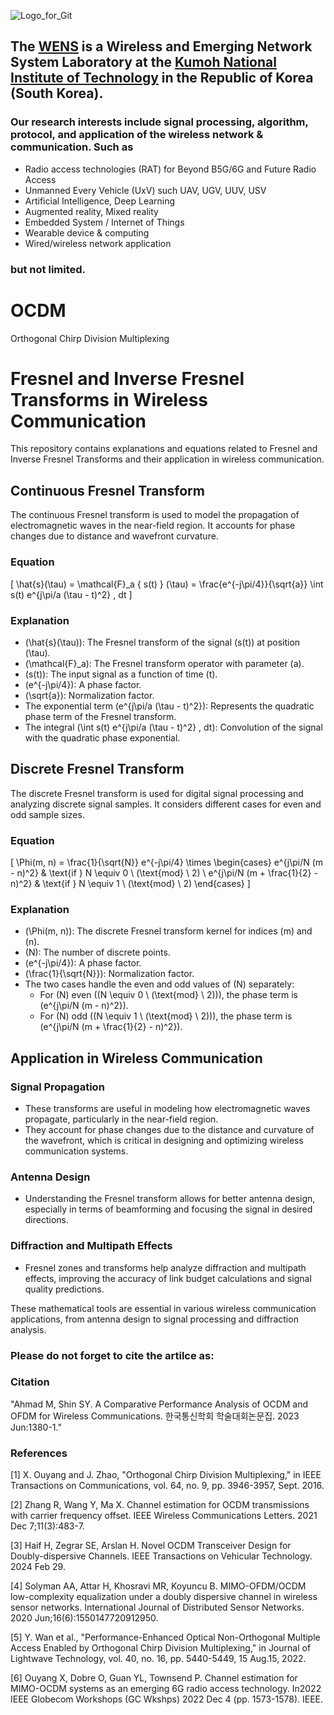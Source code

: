 ![Logo_for_Git](https://github.com/WENS-KIT/Altitude-based-Automatic-Tiling-Algorithm-for-Small-Object-Detection/assets/96454461/c66d7644-a9b7-4d77-a0db-46105f4b0aaa)
<!-- change the link of the logo which on your repo. -->

## The [WENS](https://sites.google.com/view/wenslab/home?authuser=0) is a  Wireless and Emerging Network System Laboratory at the [Kumoh National Institute of Technology](https://eng.kumoh.ac.kr/) in the Republic of Korea (South Korea). 

### Our research interests include signal processing, algorithm, protocol, and application of the wireless network & communication. Such as 
* Radio access technologies (RAT) for Beyond B5G/6G and Future Radio Access
* Unmanned Every Vehicle (UxV) such UAV, UGV, UUV, USV 
* Artificial Intelligence, Deep Learning  
* Augmented reality, Mixed reality 
* Embedded System / Internet of Things
* Wearable device & computing
* Wired/wireless network application   
### but not limited.

# OCDM
Orthogonal Chirp Division Multiplexing
# Fresnel and Inverse Fresnel Transforms in Wireless Communication

This repository contains explanations and equations related to Fresnel and Inverse Fresnel Transforms and their application in wireless communication.

## Continuous Fresnel Transform

The continuous Fresnel transform is used to model the propagation of electromagnetic waves in the near-field region. It accounts for phase changes due to distance and wavefront curvature.

### Equation

\[ \hat{s}(\tau) = \mathcal{F}_a \{ s(t) \} (\tau) = \frac{e^{-j\pi/4}}{\sqrt{a}} \int s(t) e^{j\pi/a (\tau - t)^2} \, dt \]

### Explanation

- \(\hat{s}(\tau)\): The Fresnel transform of the signal \(s(t)\) at position \(\tau\).
- \(\mathcal{F}_a\): The Fresnel transform operator with parameter \(a\).
- \(s(t)\): The input signal as a function of time \(t\).
- \(e^{-j\pi/4}\): A phase factor.
- \(\sqrt{a}\): Normalization factor.
- The exponential term \(e^{j\pi/a (\tau - t)^2}\): Represents the quadratic phase term of the Fresnel transform.
- The integral \(\int s(t) e^{j\pi/a (\tau - t)^2} \, dt\): Convolution of the signal with the quadratic phase exponential.

## Discrete Fresnel Transform

The discrete Fresnel transform is used for digital signal processing and analyzing discrete signal samples. It considers different cases for even and odd sample sizes.

### Equation

\[ \Phi(m, n) = \frac{1}{\sqrt{N}} e^{-j\pi/4} \times \begin{cases} 
e^{j\pi/N (m - n)^2} & \text{if } N \equiv 0 \ (\text{mod} \ 2) \\ 
e^{j\pi/N (m + \frac{1}{2} - n)^2} & \text{if } N \equiv 1 \ (\text{mod} \ 2) 
\end{cases} \]

### Explanation

- \(\Phi(m, n)\): The discrete Fresnel transform kernel for indices \(m\) and \(n\).
- \(N\): The number of discrete points.
- \(e^{-j\pi/4}\): A phase factor.
- \(\frac{1}{\sqrt{N}}\): Normalization factor.
- The two cases handle the even and odd values of \(N\) separately:
  - For \(N\) even (\(N \equiv 0 \ (\text{mod} \ 2)\)), the phase term is \(e^{j\pi/N (m - n)^2}\).
  - For \(N\) odd (\(N \equiv 1 \ (\text{mod} \ 2)\)), the phase term is \(e^{j\pi/N (m + \frac{1}{2} - n)^2}\).

## Application in Wireless Communication

### Signal Propagation

- These transforms are useful in modeling how electromagnetic waves propagate, particularly in the near-field region.
- They account for phase changes due to the distance and curvature of the wavefront, which is critical in designing and optimizing wireless communication systems.

### Antenna Design

- Understanding the Fresnel transform allows for better antenna design, especially in terms of beamforming and focusing the signal in desired directions.

### Diffraction and Multipath Effects

- Fresnel zones and transforms help analyze diffraction and multipath effects, improving the accuracy of link budget calculations and signal quality predictions.


These mathematical tools are essential in various wireless communication applications, from antenna design to signal processing and diffraction analysis.

### Please do not forget to cite the artilce as:

### Citation

"Ahmad M, Shin SY. A Comparative Performance Analysis of OCDM and OFDM for Wireless Communications. 한국통신학회 학술대회논문집. 2023 Jun:1380-1."

### References

[1] X. Ouyang and J. Zhao, "Orthogonal Chirp Division Multiplexing," in IEEE Transactions on Communications, vol. 64, no. 9, pp. 3946-3957, Sept. 2016.

[2] Zhang R, Wang Y, Ma X. Channel estimation for OCDM transmissions with carrier frequency offset. IEEE Wireless Communications Letters. 2021 Dec 7;11(3):483-7.

[3] Haif H, Zegrar SE, Arslan H. Novel OCDM Transceiver Design for Doubly-dispersive Channels. IEEE Transactions on Vehicular Technology. 2024 Feb 29.

[4] Solyman AA, Attar H, Khosravi MR, Koyuncu B. MIMO-OFDM/OCDM low-complexity equalization under a doubly dispersive channel in wireless sensor networks. International Journal of Distributed Sensor Networks. 2020 Jun;16(6):1550147720912950.

[5] Y. Wan et al., "Performance-Enhanced Optical Non-Orthogonal Multiple Access Enabled by Orthogonal Chirp Division Multiplexing," in Journal of Lightwave Technology, vol. 40, no. 16, pp. 5440-5449, 15 Aug.15, 2022.

[6] Ouyang X, Dobre O, Guan YL, Townsend P. Channel estimation for MIMO-OCDM systems as an emerging 6G radio access technology. In2022 IEEE Globecom Workshops (GC Wkshps) 2022 Dec 4 (pp. 1573-1578). IEEE.
